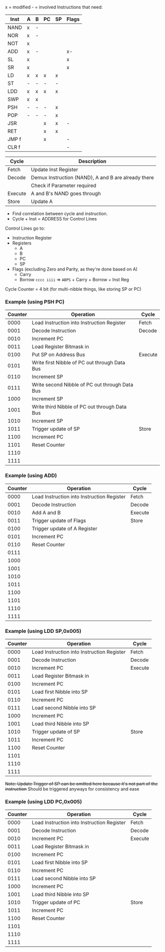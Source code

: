 x = modified
\- = involved
Instructions that need:

| Inst  | A   | B   | PC  | SP  | Flags |
| ----- | --- | --- | --- | --- | ----- |
| NAND  | x   | -   |     |     |       |
| NOR   | x   | -   |     |     |       |
| NOT   | x   |     |     |     |       |
| ADD   | x   | -   |     |     | x-    |
| SL    | x   |     |     |     | x     |
| SR    | x   |     |     |     | x     |
| LD    | x   | x   | x   | x   |       |
| ST    | -   | -   | -   | -   |       |
| LDD   | x   | x   | x   | x   |       |
| SWP   | x   | x   |     |     |       |
| PSH   | -   | -   | -   | x   |       |
| POP   | -   | -   | -   | x   |       |
| JSR   |     |     | x   | x   | -     |
| RET   |     |     | x   | x   |       |
| JMP f |     |     | x   |     | -     |
| CLR f |     |     |     |     | -     |

| Cycle   | Description                                         |
| ------- | --------------------------------------------------- |
| Fetch   | Update Inst Register                                |
| Decode  | Demux Instruction (NAND), A and B are already there |
|         | Check if Parameter required                         |
| Execute | A and B's NAND goes through                         |
| Store   | Update A                                            |

- Find correlation between cycle and instruction.
- Cycle + Inst = ADDRESS for Control Lines
  
Control Lines go to:
- Instruction Register
- Registers
	- A
	- B
	- PC
	- SP
- Flags (excluding Zero and Parity, as they're done based on A)
	- Carry
	- Borrow
`cccc iiii` => `ABPS` + Carry + Borrow + Inst Reg

Cycle Counter = 4 bit (for multi-nibble things, like storing SP or PC)
### Example (using PSH PC)

| Counter | Operation                                      | Cycle   |
| ------- | ---------------------------------------------- | ------- |
| 0000    | Load Instruction into Instruction Register     | Fetch   |
| 0001    | Decode Instruction                             | Decode  |
| 0010    | Increment PC                                   |         |
| 0011    | Load Register Bitmask in                       |         |
| 0100    | Put SP on Address Bus                          | Execute |
| 0101    | Write first Nibble of PC out through Data Bus  |         |
| 0110    | Increment SP                                   |         |
| 0111    | Write second Nibble of PC out through Data Bus |         |
| 1000    | Increment SP                                   |         |
| 1001    | Write third Nibble of PC out through Data Bus  |         |
| 1010    | Increment SP                                   |         |
| 1011    | Trigger update of SP                           | Store   | 
| 1100    | Increment PC                                   |         |
| 1101    | Reset Counter                                  |         |
| 1110    |                                                |         |
| 1111    |                                                |         |

### Example (using ADD)

| Counter | Operation                                  | Cycle   |
| ------- | ------------------------------------------ | ------- |
| 0000    | Load Instruction into Instruction Register | Fetch   |
| 0001    | Decode Instruction                         | Decode  |
| 0010    | Add A and B                                | Execute |
| 0011    | Trigger update of Flags                    | Store   | 
| 0100    | Trigger update of A Register               |         |
| 0101    | Increment PC                               |         |
| 0110    | Reset Counter                              |         |
| 0111    |                                            |         |
| 1000    |                                            |         |
| 1001    |                                            |         |
| 1010    |                                            |         |
| 1011    |                                            |         |
| 1100    |                                            |         |
| 1101    |                                            |         |
| 1110    |                                            |         |
| 1111    |                                            |         |


### Example (using LDD SP,0x005)

| Counter | Operation                                  | Cycle   |
| ------- | ------------------------------------------ | ------- |
| 0000    | Load Instruction into Instruction Register | Fetch   |
| 0001    | Decode Instruction                         | Decode  |
| 0010    | Increment PC                               | Execute |
| 0011    | Load Register Bitmask in                   |         |
| 0100    | Increment PC                               |         |
| 0101    | Load first Nibble into SP                  |         |
| 0110    | Increment PC                               |         |
| 0111    | Load second Nibble into SP                 |         |
| 1000    | Increment PC                               |         |
| 1001    | Load third Nibble into SP                  |         |
| 1010    | Trigger update of SP                       | Store   | 
| 1011    | Increment PC                               |         |
| 1100    | Reset Counter                              |         |
| 1101    |                                            |         |
| 1110    |                                            |         |
| 1111    |                                            |         |
~~Note: Update Trigger of SP can be omitted here because it's not part of the instruction~~
Should be triggered anyways for consistency and ease

### Example (using LDD PC,0x005)

| Counter | Operation                                  | Cycle   |
| ------- | ------------------------------------------ | ------- |
| 0000    | Load Instruction into Instruction Register | Fetch   |
| 0001    | Decode Instruction                         | Decode  |
| 0010    | Increment PC                               | Execute |
| 0011    | Load Register Bitmask in                   |         |
| 0100    | Increment PC                               |         |
| 0101    | Load first Nibble into SP                  |         |
| 0110    | Increment PC                               |         |
| 0111    | Load second Nibble into SP                 |         |
| 1000    | Increment PC                               |         |
| 1001    | Load third Nibble into SP                  |         |
| 1010    | Trigger update of PC                       | Store   | 
| 1011    | Increment PC                               |         |
| 1100    | Reset Counter                              |         |
| 1101    |                                            |         |
| 1110    |                                            |         |
| 1111    |                                            |         |